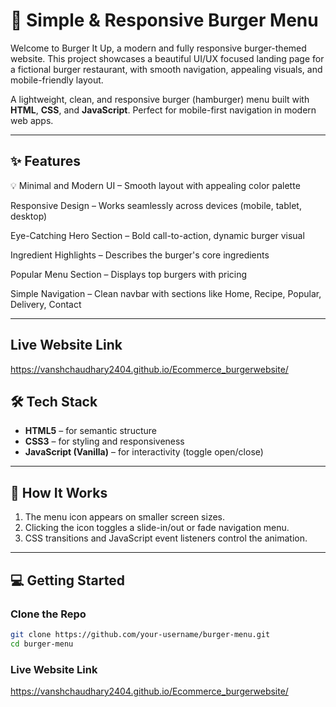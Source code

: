 # 🍔 Simple & Responsive Burger Menu
  Welcome to Burger It Up, a modern and fully responsive burger-themed website. 
  This project showcases a beautiful UI/UX focused landing page for a fictional burger restaurant, with smooth navigation, appealing visuals, and mobile-friendly layout.
  
  A lightweight, clean, and responsive burger (hamburger) menu built with **HTML**, **CSS**, and **JavaScript**. 
  Perfect for mobile-first navigation in modern web apps.

---

## ✨ Features
💡 Minimal and Modern UI – Smooth layout with appealing color palette
 
 Responsive Design – Works seamlessly across devices (mobile, tablet, desktop)

 Eye-Catching Hero Section – Bold call-to-action, dynamic burger visual

 Ingredient Highlights – Describes the burger's core ingredients

 Popular Menu Section – Displays top burgers with pricing

 Simple Navigation – Clean navbar with sections like Home, Recipe, Popular, Delivery, Contact
 
---
## Live Website Link
  https://vanshchaudhary2404.github.io/Ecommerce_burgerwebsite/
 
## 🛠 Tech Stack

- **HTML5** – for semantic structure
- **CSS3** – for styling and responsiveness
- **JavaScript (Vanilla)** – for interactivity (toggle open/close)

---

## 🚀 How It Works

1. The menu icon appears on smaller screen sizes.
2. Clicking the icon toggles a slide-in/out or fade navigation menu.
3. CSS transitions and JavaScript event listeners control the animation.

---

## 💻 Getting Started

### Clone the Repo

```bash
git clone https://github.com/your-username/burger-menu.git
cd burger-menu
```
### Live Website Link
  https://vanshchaudhary2404.github.io/Ecommerce_burgerwebsite/

